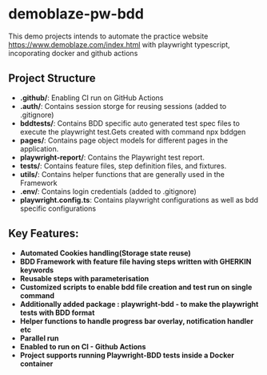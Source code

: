 # demoblaze-pw-bdd
This demo projects intends to automate the practice website https://www.demoblaze.com/index.html with playwright typescript, incoporating docker and github actions

## Project Structure

- **.github/**: Enabling CI run on GitHub Actions
- **.auth/**: Contains session storge for reusing sessions (added to .gitignore)
- **bddtests/**: Contains BDD specific auto generated test spec files to execute the playwright test.Gets created with command npx bddgen
- **pages/**: Contains page object models for different pages in the application.
- **playwright-report/**: Contains the Playwright test report.
- **tests/**: Contains feature files, step definition files, and fixtures.
- **utils/**: Contains helper functions that are generally used in the Framework
- **.env/**: Contains login credentials (added to .gitignore)
- **playwright.config.ts**: Contains playwright configurations as well as bdd specific configurations

## Key Features:

- **Automated Cookies handling(Storage state reuse)**
- **BDD Framework with feature file having steps written with GHERKIN keywords**
- **Reusable steps with parameterisation**
- **Customized scripts to enable bdd file creation and test run on single command**
- **Additionally added package : playwright-bdd - to make the playwright tests with BDD format**
- **Helper functions to handle progress bar overlay, notification handler etc**
- **Parallel run**
- **Enabled to run on CI - Github Actions**
- **Project supports running Playwright-BDD tests inside a Docker container**
